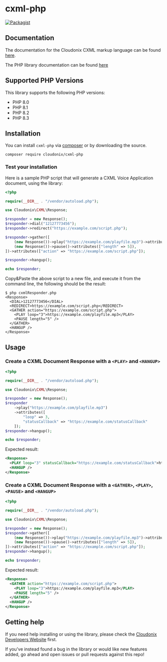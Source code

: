 # cxml-php
[![Packagist](https://img.shields.io/packagist/cloudonix/cxml-php/sdk.svg)](https://packagist.org/packages/cloudonix/cxml-php)

## Documentation

The documentation for the Cloudonix CXML markup language can be found [here](https://developers.cloudonix.com/cxml).

The PHP library documentation can be found [here](https://developers.cloudonix.com/libraries/cxml-php)

## Supported PHP Versions

This library supports the following PHP versions:
- PHP 8.0
- PHP 8.1
- PHP 8.2
- PHP 8.3

## Installation

You can install `cxml-php` via [composer](https://getcomposer.org/) or by downloading the source.

```shell
composer require cloudonix/cxml-php
```

### Test your installation
Here is a sample PHP script that will generate a CXML Voice Application document, using the library:

```php
<?php

require(__DIR__ . "/vendor/autoload.php");

use Cloudonix\CXML\Response;

$responder = new Response();
$responder->dial("12127773456");
$responder->redirect("https://example.com/script.php");

$responder->gather([
    (new Response())->play("https://example.com/playfile.mp3")->attributes(["loop" => 3]),
    (new Response())->pause()->attributes(["length" => 5]),
])->attributes(["action" => "https://example.com/script.php"]);

$responder->hangup();

echo $responder;
```

Copy&Paste the above script to a new file, and execute it from the command line, the following should be the result:

```shell
$ php cxmlResponder.php 
<Response>
  <DIAL>12127773456</DIAL>
  <REDIRECT>https://example.com/script.php</REDIRECT>
  <GATHER action="https://example.com/script.php">
    <PLAY loop="3">https://example.com/playfile.mp3</PLAY>
    <PAUSE length="5" />
  </GATHER>
  <HANGUP />
</Response>
```
## Usage

### Create a CXML Document Response with a `<PLAY>` and `<HANGUP>`
```php
<?php

require(__DIR__ . "/vendor/autoload.php");

use Cloudonix\CXML\Response;

$responder = new Response();
$responder
    ->play("https://example.com/playfile.mp3")
    ->attributes([
        "loop" => 3,
        "statusCallback" => "https://example.com/statusCallback"
    ]);
$responder->hangup();

echo $responder;
```

Expected result:
```xml
<Response>
  <PLAY loop="3" statusCallback="https://example.com/statusCallback">https://example.com/playfile.mp3</PLAY>
  <HANGUP />
</Response>
```

### Create a CXML Document Response with a `<GATHER>`, `<PLAY>`, `<PAUSE>` and `<HANGUP>`
```php
<?php

require(__DIR__ . "/vendor/autoload.php");

use Cloudonix\CXML\Response;

$responder = new Response();
$responder->gather([
    (new Response())->play("https://example.com/playfile.mp3")->attributes(["loop" => 3]),
    (new Response())->pause()->attributes(["length" => 5]),
])->attributes(["action" => "https://example.com/script.php"]);
$responder->hangup();

echo $responder;
```

Expected result:
```xml
<Response>
  <GATHER action="https://example.com/script.php">
    <PLAY loop="3">https://example.com/playfile.mp3</PLAY>
    <PAUSE length="5" />
  </GATHER>
  <HANGUP />
</Response>
```

## Getting help

If you need help installing or using the library, please check the [Cloudonix Developers Website](https://developers.cloudonix.com) first.

If you've instead found a bug in the library or would like new features added, go ahead and open issues or pull requests against this repo!

[CXML]: https://developers.cloudonix.com/cxml
[libdocs]: https://developers.cloudonix.com/libraries/cxml-php